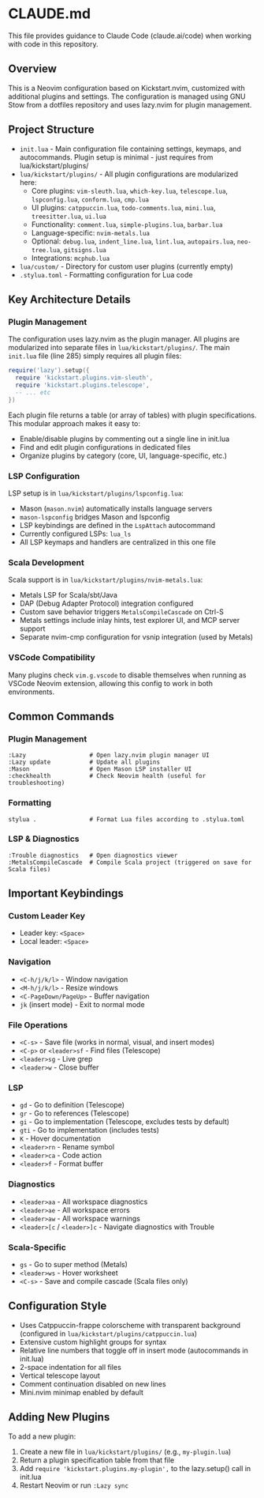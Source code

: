 # CLAUDE.md

This file provides guidance to Claude Code (claude.ai/code) when working with code in this repository.

## Overview

This is a Neovim configuration based on Kickstart.nvim, customized with additional plugins and settings. The configuration is managed using GNU Stow from a dotfiles repository and uses lazy.nvim for plugin management.

## Project Structure

- `init.lua` - Main configuration file containing settings, keymaps, and autocommands. Plugin setup is minimal - just requires from lua/kickstart/plugins/
- `lua/kickstart/plugins/` - All plugin configurations are modularized here:
  - Core plugins: `vim-sleuth.lua`, `which-key.lua`, `telescope.lua`, `lspconfig.lua`, `conform.lua`, `cmp.lua`
  - UI plugins: `catppuccin.lua`, `todo-comments.lua`, `mini.lua`, `treesitter.lua`, `ui.lua`
  - Functionality: `comment.lua`, `simple-plugins.lua`, `barbar.lua`
  - Language-specific: `nvim-metals.lua`
  - Optional: `debug.lua`, `indent_line.lua`, `lint.lua`, `autopairs.lua`, `neo-tree.lua`, `gitsigns.lua`
  - Integrations: `mcphub.lua`
- `lua/custom/` - Directory for custom user plugins (currently empty)
- `.stylua.toml` - Formatting configuration for Lua code

## Key Architecture Details

### Plugin Management

The configuration uses lazy.nvim as the plugin manager. All plugins are modularized into separate files in `lua/kickstart/plugins/`. The main `init.lua` file (line 285) simply requires all plugin files:

```lua
require('lazy').setup({
  require 'kickstart.plugins.vim-sleuth',
  require 'kickstart.plugins.telescope',
  -- ... etc
})
```

Each plugin file returns a table (or array of tables) with plugin specifications. This modular approach makes it easy to:
- Enable/disable plugins by commenting out a single line in init.lua
- Find and edit plugin configurations in dedicated files
- Organize plugins by category (core, UI, language-specific, etc.)

### LSP Configuration

LSP setup is in `lua/kickstart/plugins/lspconfig.lua`:
- Mason (`mason.nvim`) automatically installs language servers
- `mason-lspconfig` bridges Mason and lspconfig
- LSP keybindings are defined in the `LspAttach` autocommand
- Currently configured LSPs: `lua_ls`
- All LSP keymaps and handlers are centralized in this one file

### Scala Development

Scala support is in `lua/kickstart/plugins/nvim-metals.lua`:
- Metals LSP for Scala/sbt/Java
- DAP (Debug Adapter Protocol) integration configured
- Custom save behavior triggers `MetalsCompileCascade` on Ctrl-S
- Metals settings include inlay hints, test explorer UI, and MCP server support
- Separate nvim-cmp configuration for vsnip integration (used by Metals)

### VSCode Compatibility

Many plugins check `vim.g.vscode` to disable themselves when running as VSCode Neovim extension, allowing this config to work in both environments.

## Common Commands

### Plugin Management
```
:Lazy                  # Open lazy.nvim plugin manager UI
:Lazy update           # Update all plugins
:Mason                 # Open Mason LSP installer UI
:checkhealth           # Check Neovim health (useful for troubleshooting)
```

### Formatting
```
stylua .               # Format Lua files according to .stylua.toml
```

### LSP & Diagnostics
```
:Trouble diagnostics   # Open diagnostics viewer
:MetalsCompileCascade  # Compile Scala project (triggered on save for Scala files)
```

## Important Keybindings

### Custom Leader Key
- Leader key: `<Space>`
- Local leader: `<Space>`

### Navigation
- `<C-h/j/k/l>` - Window navigation
- `<M-h/j/k/l>` - Resize windows
- `<C-PageDown/PageUp>` - Buffer navigation
- `jk` (insert mode) - Exit to normal mode

### File Operations
- `<C-s>` - Save file (works in normal, visual, and insert modes)
- `<C-p>` or `<leader>sf` - Find files (Telescope)
- `<leader>sg` - Live grep
- `<leader>w` - Close buffer

### LSP
- `gd` - Go to definition (Telescope)
- `gr` - Go to references (Telescope)
- `gi` - Go to implementation (Telescope, excludes tests by default)
- `gti` - Go to implementation (includes tests)
- `K` - Hover documentation
- `<leader>rn` - Rename symbol
- `<leader>ca` - Code action
- `<leader>f` - Format buffer

### Diagnostics
- `<leader>aa` - All workspace diagnostics
- `<leader>ae` - All workspace errors
- `<leader>aw` - All workspace warnings
- `<leader>[c` / `<leader>]c` - Navigate diagnostics with Trouble

### Scala-Specific
- `gs` - Go to super method (Metals)
- `<leader>ws` - Hover worksheet
- `<C-s>` - Save and compile cascade (Scala files only)

## Configuration Style

- Uses Catppuccin-frappe colorscheme with transparent background (configured in `lua/kickstart/plugins/catppuccin.lua`)
- Extensive custom highlight groups for syntax
- Relative line numbers that toggle off in insert mode (autocommands in init.lua)
- 2-space indentation for all files
- Vertical telescope layout
- Comment continuation disabled on new lines
- Mini.nvim minimap enabled by default

## Adding New Plugins

To add a new plugin:
1. Create a new file in `lua/kickstart/plugins/` (e.g., `my-plugin.lua`)
2. Return a plugin specification table from that file
3. Add `require 'kickstart.plugins.my-plugin',` to the lazy.setup() call in init.lua
4. Restart Neovim or run `:Lazy sync`
